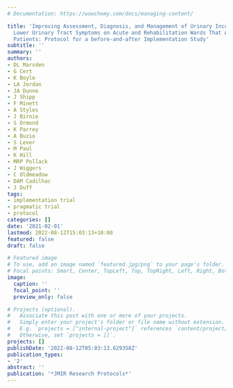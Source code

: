 ```yaml
---
# Documentation: https://wowchemy.com/docs/managing-content/

title: 'Improving Assessment, Diagnosis, and Management of Urinary Incontinence and
  Lower Urinary Tract Symptoms on Acute and Rehabilitation Wards That Admit Adult
  Patients: Protocol for a before-and-after Implementation Study'
subtitle: ''
summary: ''
authors:
- DL Marsden
- G Cert
- K Boyle
- LA Jordan
- JA Dunne
- J Shipp
- F Minett
- A Styles
- J Birnie
- S Ormond
- K Parrey
- A Buzio
- S Lever
- M Paul
- K Hill
- MRP Pollack
- J Wiggers
- C Oldmeadow
- DAM Cadilhac
- J Duff
tags:
- implementation trial
- pragmatic trial
- protocol
categories: []
date: '2021-02-01'
lastmod: 2022-08-12T15:03:13+10:00
featured: false
draft: false

# Featured image
# To use, add an image named `featured.jpg/png` to your page's folder.
# Focal points: Smart, Center, TopLeft, Top, TopRight, Left, Right, BottomLeft, Bottom, BottomRight.
image:
  caption: ''
  focal_point: ''
  preview_only: false

# Projects (optional).
#   Associate this post with one or more of your projects.
#   Simply enter your project's folder or file name without extension.
#   E.g. `projects = ["internal-project"]` references `content/project/deep-learning/index.md`.
#   Otherwise, set `projects = []`.
projects: []
publishDate: '2022-08-12T05:03:13.629358Z'
publication_types:
- '2'
abstract: ''
publication: '*JMIR Research Protocols*'
---
```

